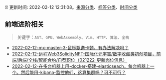 :alarm_clock: 更新时间: 2022-02-12 12:31:08。[来源分类](../README.md)、[标签分类](../TAGS.md)、[时间分类](../TIMELINE.md)

## 前端进阶相关


> 关键字：`AST`、`GPU`、`WebAssembly`、`Vim`、`HTTP`、`算法`、`全栈`



- [2022-02-12-mx-master-3-鼠标飘逸卡顿，有办法解决吗？](https://www.v2ex.com/t/833453) 
- [2022-02-12-远程Web3SolidityNFT-国际化元宇宙/数字收藏类初创项目，前端/后端/全栈/智能合约/自荐职位（021222-更新岗位信息）](https://www.v2ex.com/t/833421) 
- [2022-02-12-在多台机器上用-docker-搭建-elasticseach，每台机器上一个。然后能用-kibana-监控他们，这算集群吗？可不可行？](https://www.v2ex.com/t/833419) 